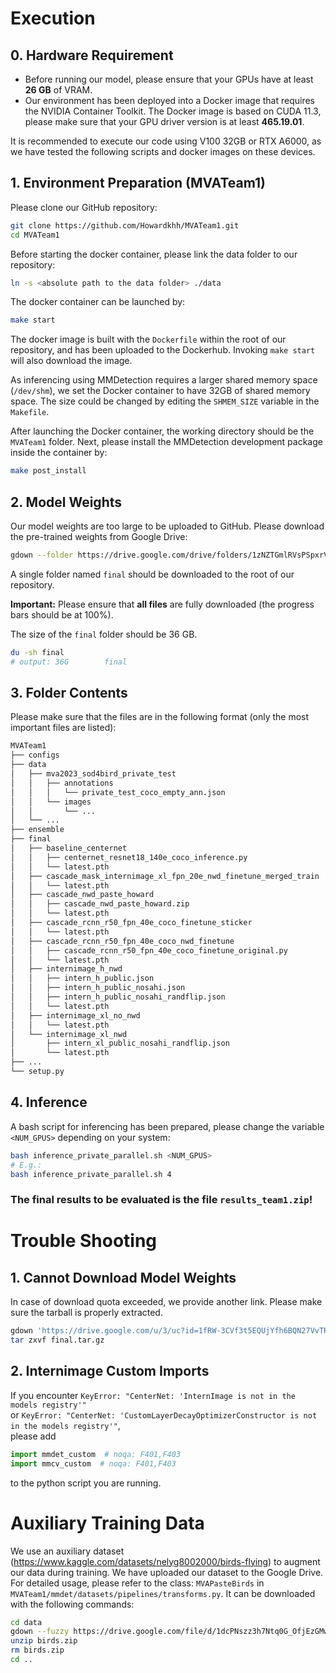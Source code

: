 # Execution

## 0. Hardware Requirement
- Before running our model, please ensure that your GPUs have at least **26 GB** of VRAM.
- Our environment has been deployed into a Docker image that requires the NVIDIA Container Toolkit. The Docker image is based on CUDA 11.3, please make sure that your GPU driver version is at least **465.19.01**.

It is recommended to execute our code using V100 32GB or RTX A6000, as we have tested the following scripts and docker images on these devices.

## 1. Environment Preparation (MVATeam1)

Please clone our GitHub repository:

```bash
git clone https://github.com/Howardkhh/MVATeam1.git
cd MVATeam1
```

Before starting the docker container, please link the data folder to our repository:

```bash
ln -s <absolute path to the data folder> ./data
```

The docker container can be launched by:

```bash
make start
```

The docker image is built with the `Dockerfile` within the root of our repository, and has been uploaded to the Dockerhub. Invoking `make start` will also download the image.

As inferencing using MMDetection requires a larger shared memory space (`/dev/shm`), we set the Docker container to have 32GB of shared memory space. The size could be changed by editing the `SHMEM_SIZE` variable in the `Makefile`.

After launching the Docker container, the working directory should be the `MVATeam1` folder. Next, please install the MMDetection development package inside the container by:

```bash
make post_install
```

## 2. Model Weights

Our model weights are too large to be uploaded to GitHub. Please download the pre-trained weights from Google Drive:

```bash
gdown --folder https://drive.google.com/drive/folders/1zNZTGmlRVsPSpxrVwpik17I2w3XLbqDc?usp=share_link
```

A single folder named `final` should be downloaded to the root of our repository. 



**Important:** Please ensure that **all files** are fully downloaded (the progress bars should be at 100%). 

The size of the `final` folder should be 36 GB.
```bash
du -sh final
# output: 36G        final
```

## 3. Folder Contents 
Please make sure that the files are in the following format (only the most important files are listed):
```bash
MVATeam1
├── configs
├── data
│   ├── mva2023_sod4bird_private_test
│   │   ├── annotations
│   │   │   └── private_test_coco_empty_ann.json
│   │   └── images
│   │       └── ...
│   └── ...
├── ensemble
├── final
│	├── baseline_centernet
│	│   ├── centernet_resnet18_140e_coco_inference.py
│	│   └── latest.pth
│	├── cascade_mask_internimage_xl_fpn_20e_nwd_finetune_merged_train
│	│   └── latest.pth
│	├── cascade_nwd_paste_howard
│	│   ├── cascade_nwd_paste_howard.zip
│	│   └── latest.pth
│	├── cascade_rcnn_r50_fpn_40e_coco_finetune_sticker
│	│   └── latest.pth
│	├── cascade_rcnn_r50_fpn_40e_coco_nwd_finetune
│	│   ├── cascade_rcnn_r50_fpn_40e_coco_finetune_original.py
│	│   └── latest.pth
│	├── internimage_h_nwd
│	│   ├── intern_h_public.json
│	│   ├── intern_h_public_nosahi.json
│	│   ├── intern_h_public_nosahi_randflip.json
│	│   └── latest.pth
│	├── internimage_xl_no_nwd
│	│   └── latest.pth
│	└── internimage_xl_nwd
│		├── intern_xl_public_nosahi_randflip.json
│		└── latest.pth   
├── ...
└── setup.py
```

## 4. Inference
A bash script for inferencing has been prepared, please change the variable `<NUM_GPUS>` depending on your system:
```bash
bash inference_private_parallel.sh <NUM_GPUS>
# E.g.:
bash inference_private_parallel.sh 4
```

### **The final results to be evaluated is the file `results_team1.zip`!**

# Trouble Shooting
## 1. Cannot Download Model Weights

In case of download quota exceeded, we provide another link. Please make sure the tarball is properly extracted.
```bash
gdown 'https://drive.google.com/u/3/uc?id=1fRW-3CVf3t5EQUjYfh6BQN27VvTRTn9a&export=download'
tar zxvf final.tar.gz
```
## 2. Internimage Custom Imports
If you encounter 
```KeyError: "CenterNet: 'InternImage is not in the models registry'"```\
or
```KeyError: "CenterNet: 'CustomLayerDecayOptimizerConstructor is not in the models registry'"```,\
please add
```python
import mmdet_custom  # noqa: F401,F403
import mmcv_custom  # noqa: F401,F403
```
to the python script you are running.


# Auxiliary Training Data
We use an auxiliary dataset (https://www.kaggle.com/datasets/nelyg8002000/birds-flying) to augment our data during training. We have uploaded our dataset to the Google Drive. For detailed usage, please refer to the class: `MVAPasteBirds` in `MVATeam1/mmdet/datasets/pipelines/transforms.py`. It can be downloaded with the following commands:

```bash
cd data
gdown --fuzzy https://drive.google.com/file/d/1dcPNszz3h7Ntq0G_OfjEzGMwc9OAv7uQ/view?usp=share_link
unzip birds.zip
rm birds.zip
cd ..
```
